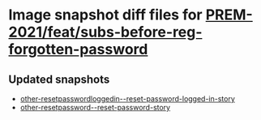 # Image snapshot diff files for [PREM-2021/feat/subs-before-reg-forgotten-password](git@github.com:brightsitesconsulting/independent-web/pull/7639)

## Updated snapshots
- [other-resetpasswordloggedin--reset-password-logged-in-story](./other-resetpasswordloggedin--reset-password-logged-in-story)
- [other-resetpassword--reset-password-story](./other-resetpassword--reset-password-story)
